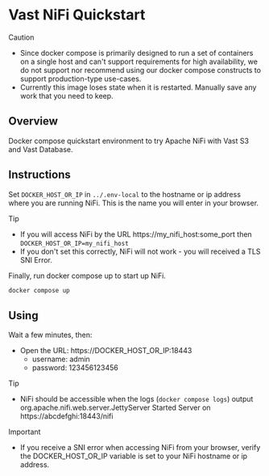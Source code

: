# Vast NiFi Quickstart

> [!CAUTION]
> - Since docker compose is primarily designed to run a set of containers on a single host and can't support requirements for high availability, we do not support nor recommend using our docker compose constructs to support production-type use-cases.
> - Currently this image loses state when it is restarted.  Manually save any work that you need to keep.

## Overview

Docker compose quickstart environment to try Apache NiFi with Vast S3 and Vast Database.

## Instructions

Set `DOCKER_HOST_OR_IP` in `../.env-local` to the hostname or ip address where you are running NiFi.
This is the name you will enter in your browser.

> [!TIP]
> - If you will access NiFi by the URL https://my_nifi_host:some_port then `DOCKER_HOST_OR_IP=my_nifi_host`
> - If you don't set this correctly, NiFi will not work - you will received a TLS SNI Error.

Finally, run docker compose up to start up NiFi.

```bash
docker compose up
```

## Using

Wait a few minutes, then:

- Open the URL: https://DOCKER_HOST_OR_IP:18443
  - username: admin
  - password: 123456123456
 
> [!TIP]
> - NiFi should be accessible when the logs (`docker compose logs`) output org.apache.nifi.web.server.JettyServer Started Server on https://abcdefghi:18443/nifi

> [!IMPORTANT]
> - If you receive a SNI error when accessing NiFi from your browser, verify the DOCKER_HOST_OR_IP variable is set to your NiFi hostname or ip address.
